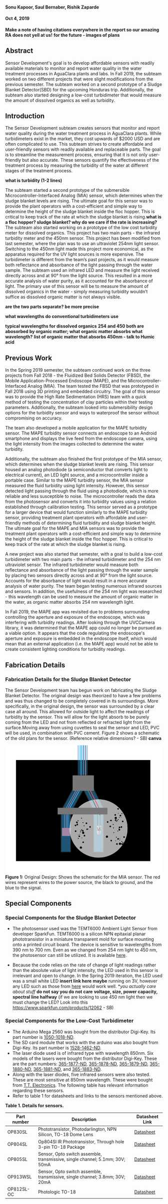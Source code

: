 #### Sonu Kapoor, Saul Bernaber, Rishik Zaparde
 #### Oct 4, 2019

 **Make a note of having citations everywhere in the report so our amazing RA does not yell at us!**
 **for the future - images of plans**

 ## Abstract
 Sensor Development's goal is to develop affordable sensors with readily available materials to monitor and report water quality in the water treatment processes in AguaClara plants and labs. In Fall 2019, the subteam worked on two different projects that were slight modifications from the previous semester. The subteam worked on a second prototype of a Sludge Blanket Detector(SBD) for the upcoming Honduras trip. Additionally, the subteam also started designing a low-cost turbidimeter that would measure the amount of dissolved organics as well as turbidity.

 ## Introduction

 The Sensor Development subteam creates sensors that monitor and report water quality during the water treatment process in AguaClara plants. While turbidimeters exist in the market, they cost upwards of $2000 USD and are often complicated to use. This subteam strives to create affordable and user-friendly sensors with readily available and replaceable parts. The goal is to streamline the measurement process, ensuring that it is not only user-friendly but also accurate. These sensors quantify the effectiveness of the treatment process by measuring the turbidity of the water at different stages of the treatment process.

 **what is turbidity (1-2 lines)**

 The subteam started a second prototype of the submersible Microcontroller-Interfaced Analog (MIA) sensor, which determines when the sludge blanket levels are rising. The ultimate goal for this sensor was to provide the plant operators with a cost-efficient and simple way to determine the height of the sludge blanket inside the floc hopper. This is critical to keep track of the rate at which the sludge blanket is rising.**what is a floc hopper? sludge blanket? why do we care if the rate is increasing?** The subteam also started working on a prototype of the low cost turbidity meter for dissolved organics. This project has two main parts - the infrared turbidity meter and the 450nm sensor. This project has been modified from last semester, where the plan was to use an ultraviolet 254nm light sensor. Switching to the 450nm light made this project more economical, as the apparatus required for the UV light sources is more expensive. The turbidimeter is different from the team’s past projects, as it would measure both reflectance and absorbance of the light passing through the water sample. The subteam used an infrared LED and measure the light received directly across and at 90° from the light source. This resulted in a more accurate analysis of water purity, as it accounted for the absorbance of light. The primary use of this sensor will be to measure the amount of dissolved organics in the water - simply measuring turbidity wouldn’t suffice as dissolved organic matter is not always visible.

 **are the two parts separate? be more precise**

 **what wavelengths do conventional turbidimeters use**

 **typical wavelengths for dissolved organics**
 **254 and 450 both are abosorbed by organic matter; what organic matter absorbs what wavelength?**
 **list of organic matter that absorbs 450nm - talk to Humic acid**

 ## Previous Work

 In the Spring 2019 semester, the subteam continued work on the three projects from Fall 2018 - the Fluidized Bed Solids Detector (FBSD), the Mobile Application-Processed Endoscope (MAPE), and the Microcontroller-Interfaced Analog (MIA). The team tested the FBSD that was prototyped in Fall 2018 using 3D printing and embedded circuitry. The goal of this sensor was to provide the High Rate Sedimentation (HRS) team with a quick method of testing the concentration of clay particles within their testing parameters. Additionally, the subteam looked into submersibility design options for the turbidity sensor and ways to waterproof the sensor without compromising on accuracy. 

 The team also developed a mobile application for the MAPE turbidity sensor. The MAPE turbidity sensor connects an endoscope to an Android smartphone and displays the live feed from the endoscope camera, using the light intensity from the images collected to determine the water turbidity. 

 Additionally, the subteam also finished the first prototype of the MIA sensor, which determines when the sludge blanket levels are rising. This sensor housed an analog photodiode (a semiconductor that converts light to electrical current), an LED light source, and a microcontroller inside a portable case. Similar to the MAPE turbidity sensor, the MIA sensor measured the fluid turbidity using light intensity. However, this sensor detected light passing through the fluid using a photodiode, which is more reliable and less susceptible to noise. The microcontroller reads the data from the photosensor and converts it into turbidity values using a relation established through calibration testing. This sensor served as a prototype for a larger device that would function similarly to the MAPE turbidity sensor, providing treatment plant operators with affordable and user-friendly methods of determining fluid turbidity and sludge blanket height. The ultimate goal for the MAPE and MIA sensors was to provide the treatment plant operators with a cost-efficient and simple way to determine the height of the sludge blanket inside the floc hopper. This is critical to keep track of the rate at which the sludge blanket is rising. 

A new project was also started that semester, with a goal to build a low-cost turbidimeter with two main parts - the infrared turbidimeter and the 254 nm ultraviolet sensor. The infrared turbidimeter would measure both reflectance and absorbance of the light passing through the water sample by placing two sensors directly across and at 90° from the light source. Accounts for the absorbance of light would result in a more accurate analysis of water purity. The team began testing numerous infrared sources and sensors. In addition, the usefulness of the 254 nm light was researched - this wavelength can be used to measure the amount of organic matter in the water, as organic matter absorbs 254 nm wavelength light.

In Fall 2019, the MAPE app was revisited due to problems surrounding controlling the aperture and exposure of the endoscope, which was interfering with turbidity readings. After looking through the UVCCamera library, it was determined that the MAPE app could no longer be pursued as a viable option. It appears that the code regulating the endoscope's aperture and exposure is embedded in the endoscope itself, which would mean that an external application (i.e. the MAPE app) would not be able to create consistent lighting conditions for turbidity readings.

 ## Fabrication Details

 ### Fabrication Details for the Sludge Blanket Detector

 The Sensor Development team has begun work on fabricating the Sludge Blanket Detector. The original design was theorized to have a few problems and was thus changed to be completely covered in its surroundings. More specifically, in the original design, the sensor was surrounded by a clear case all around. This allowed for outside light to affect the readings of turbidity by the sensor. This will allow for the light absorb to be purely coming from the LED and not from reflected or refracted light from the surface.Moving away from using cuvettes to seal the sensor and LED, PVC will be used, in combination with PVC cement. Figure 2 shows a schematic of the old plans for the sensor. (Reference relative dimensions? - SB) **canva**

 ![](submersible_model.jpg)
 **Figure 1:** Original Design: Shows the schematic for the MIA sensor. The red wires represent wires to the power source, the black to ground, and the blue to the signal.

 ## Special Components

 ### Special Components for the  Sludge Blanket Detector

 - The photosensor used was the TEMT6000 Ambient Light Sensor from developer SparkFun. TEMT6000 is a silicon NPN epitaxial planar phototransistor in a miniature transparent mold for surface mounting onto a printed circuit board. The device is sensitive to wavelengths from 390 nm to 700 nm. Even as we changed from 254 nm light to 450 nm, the photosensor can still be utilized. It is available [here](https://www.sparkfun.com/products/8688).

 - Because the code relies on the rate of change of light readings rather than the absolute value of light intensity, the LED used in this sensor is irrelevant and open to change. In the Spring 2019 iteration, the LED used was a small white LED **insert link here** **maybe** running on 3V, however any LED such as those from [here](www.sparkfun.com) would work well. **you actually care about stuff* **do not say you do not care** **voltage, size, power capacity, spectral line halfway**
 (if we are looking to use 450 nm light then we must change the LED? Look into this https://www.sparkfun.com/products/12062 - SB)

 ### Special Components for the Low-Cost Turbidimeter

- The Arduino Mega 2560 was bought from the distributor Digi-Key. Its part number is [1050-1018-ND](https://www.digikey.com/products/en?keywords=1050-1018-ND).
- The SD card module that works with the arduino was also bought from Digi-Key. Its part number is [1528-1462-ND](https://www.digikey.com/products/en?WT.z_se_ps=1&keywords=1528-1462-ND).
- The laser diode used is of infrared type with wavelength 850nm. Six models of the lasers were bought from the distributor Digi-Key. These are the part numbers: [365-1877-ND](https://www.digikey.com/products/en?keywords=365-1877-ND), [365-1878-ND](https://www.digikey.com/products/en?keywords=365-1878-ND), [365-1879-ND](https://www.digikey.com/products/en?keywords=365-1879-ND), [365-1880-ND](https://www.digikey.com/products/en?keywords=365-1880-ND), [365-1881-ND](https://www.digikey.com/products/en?keywords=365-1881-ND), and [365-1883-ND](https://www.digikey.com/products/en?keywords=365-1883-ND).
- Along with the laser diodes, five infrared sensors were also tested. These are most sensitive at 850nm wavelength. These were bought from [T.T. Electronics](https://www.ttelectronics.com/). The following table has relevant information regarding these sensors.
- Refer to table 1 for datasheets and links to the sensors mentioned above.

**Table 1. Details for sensors.**

Part number | Description | Datasheet Link
------------ | ------------- | -------------
OP830SL | Phototransistor, Photodarlington, NPN Silicon, TO-18 Dome Lens | [Datasheet](https://www.ttelectronics.com/TTElectronics/media/ProductFiles/Optoelectronics/Datasheets/OP800_830_SLandWSL.pdf)
OP804SL | Op804Sl IR Phototransistor, Through hole 3-pin TO-18 Package | [Datasheet](https://www.ttelectronics.com/TTElectronics/media/ProductFiles/Optoelectronics/Datasheets/OP800_830_SLandWSL.pdf)
OP805SL | Sensor, Opto switch assemble, transmissive, single channel; 5.1mm; 30V; 50mA | [Datasheet](https://www.ttelectronics.com/TTElectronics/media/ProductFiles/Optoelectronics/Datasheets/OP800_830_SLandWSL.pdf)
OP913WSL | Sensor, Opto switch assemble, transmissive, single channel; 3.8mm; 30V; 20mA | [Datasheet](https://www.ttelectronics.com/TTElectronics/media/ProductFiles/Optoelectronics/Datasheets/OP913.pdf)
OP812SL-OC | Photologic TO-18 | [Datasheet](https://www.ttelectronics.com/TTElectronics/media/ProductFiles/Optoelectronics/Datasheets/OPL800.pdf)
